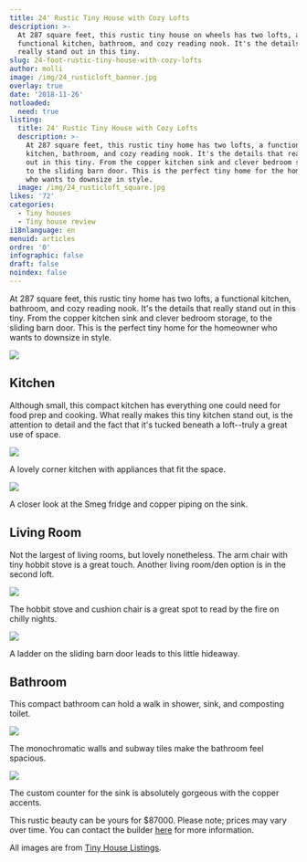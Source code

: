 ```yaml
---
title: 24' Rustic Tiny House with Cozy Lofts
description: >-
  At 287 square feet, this rustic tiny house on wheels has two lofts, a
  functional kitchen, bathroom, and cozy reading nook. It's the details that
  really stand out in this tiny. 
slug: 24-foot-rustic-tiny-house-with-cozy-lofts
author: molli
image: /img/24_rusticloft_banner.jpg
overlay: true
date: '2018-11-26'
notloaded:
  need: true
listing:
  title: 24' Rustic Tiny House with Cozy Lofts
  description: >-
    At 287 square feet, this rustic tiny home has two lofts, a functional
    kitchen, bathroom, and cozy reading nook. It's the details that really stand
    out in this tiny. From the copper kitchen sink and clever bedroom storage,
    to the sliding barn door. This is the perfect tiny home for the homeowner
    who wants to downsize in style. 
  image: /img/24_rusticloft_square.jpg
likes: '72'
categories:
  - Tiny houses
  - Tiny house review
i18nlanguage: en
menuid: articles
ordre: '0'
infographic: false
draft: false
noindex: false
---
```

At 287 square feet, this rustic tiny home has two lofts, a functional kitchen, bathroom, and cozy reading nook. It's the details that really stand out in this tiny. From the copper kitchen sink and clever bedroom storage, to the sliding barn door. This is the perfect tiny home for the homeowner who wants to downsize in style. 

![](/img/24_rusticloft_1.jpeg)

## Kitchen

Although small, this compact kitchen has everything one could need for food prep and cooking. What really makes this tiny kitchen stand out, is the attention to detail and the fact that it's tucked beneath a loft--truly a great use of space. 

![](/img/24_rusticloft_2.jpeg)

<span class="figcaption">A lovely corner kitchen with appliances that fit the space.</span>

![](/img/24_rusticloft_3.jpeg)

<span class="figcaption">A closer look at the Smeg fridge and copper piping on the sink.</span>

## Living Room

Not the largest of living rooms, but lovely nonetheless. The arm chair with tiny hobbit stove is a great touch. Another living room/den option is in the second loft.

![](/img/24_rusticloft_4.jpeg)

<span class="figcaption">The hobbit stove and cushion chair is a great spot to read by the fire on chilly nights.</span>

![](/img/24_rusticloft_5.jpeg)

<span class="figcaption">A ladder on the sliding barn door leads to this little hideaway.</span>

## Bathroom

This compact bathroom can hold a walk in shower, sink, and composting toilet. 

![](/img/24_rusticloft_6.jpeg)

<span class="figcaption">The monochromatic walls and subway tiles make the bathroom feel spacious.</span>

![](/img/24_rusticloft_7.jpeg)

<span class="figcaption">The custom counter for the sink is absolutely gorgeous with the copper accents.</span>

This rustic beauty can be yours for $87000. Please note; prices may vary over time. You can contact the builder [here](https://www.minttinyhomes.com/contact-tiny-living) for more information.

All images are from [Tiny House Listings](https://tinyhouselistings.com).
